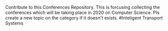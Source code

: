 Contribute to this Conferences Repository. This is forcusing collecting the conferences which will be taking place in 2020 on Computer Science. 
Pls create a new topic on the category if it doesn't exists. 
#Inteligent Transport Systems

